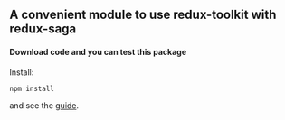 ## A convenient module to use redux-toolkit with redux-saga
  
#### Download code and you can test this package 
  Install:
  ```
  npm install
  ```
  and see the [guide](https://github.com/vxggangxv/redux-toolkit-saga-combinator/tree/master/npm-package#readme).